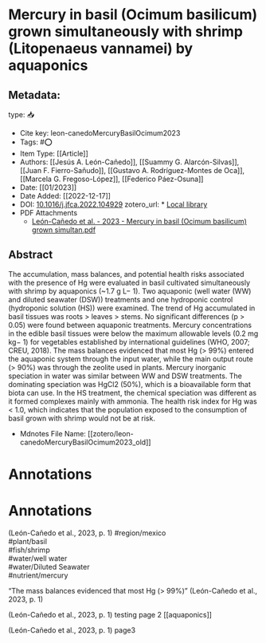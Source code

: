 # Mercury in basil (Ocimum basilicum) grown simultaneously with shrimp (Litopenaeus vannamei) by aquaponics


## Metadata:

type: 📥
* Cite key: leon-canedoMercuryBasilOcimum2023
* Tags: #⭕
* Item Type: [[Article]]
* Authors: [[Jesús A. León-Cañedo]], [[Suammy G. Alarcón-Silvas]], [[Juan F. Fierro-Sañudo]], [[Gustavo A. Rodríguez-Montes de Oca]], [[Marcela G. Fregoso-López]], [[Federico Páez-Osuna]]
* Date: [[01/2023]]
* Date Added: [[2022-12-17]]
* DOI: [10.1016/j.jfca.2022.104929](https://doi.org/10.1016/j.jfca.2022.104929)
zotero_url: * [Local library](zotero://select/items/1_ARMWV3PM)
* PDF Attachments
	- [León-Cañedo et al. - 2023 - Mercury in basil (Ocimum basilicum) grown simultan.pdf](zotero://open-pdf/library/items/NBSIB2Z5)

## Abstract

The accumulation, mass balances, and potential health risks associated with the presence of Hg were evaluated in basil cultivated simultaneously with shrimp by aquaponics (~1.7 g L− 1). Two aquaponic (well water (WW) and diluted seawater (DSW)) treatments and one hydroponic control (hydroponic solution (HS)) were examined. The trend of Hg accumulated in basil tissues was roots > leaves > stems. No significant differences (p > 0.05) were found between aquaponic treatments. Mercury concentrations in the edible basil tissues were below the maximum allowable levels (0.2 mg kg− 1) for vegetables established by international guidelines (WHO, 2007; CREU, 2018). The mass balances evidenced that most Hg (> 99%) entered the aquaponic system through the input water, while the main output route (> 90%) was through the zeolite used in plants. Mercury inorganic speciation in water was similar between WW and DSW treatments. The dominating speciation was HgCl2 (50%), which is a bioavailable form that biota can use. In the HS treatment, the chemical speciation was different as it formed complexes mainly with ammonia. The health risk index for Hg was < 1.0, which indicates that the population exposed to the consumption of basil grown with shrimp would not be at risk.


* Mdnotes File Name: [[zotero/leon-canedoMercuryBasilOcimum2023_old]]

# Annotations

# Annotations

<span class="citation" data-citation="%7B%22citationItems%22%3A%5B%7B%22uris%22%3A%5B%22http%3A%2F%2Fzotero.org%2Fusers%2F5448669%2Fitems%2FARMWV3PM%22%5D%2C%22locator%22%3A%221%22%7D%5D%2C%22properties%22%3A%7B%7D%7D">(<span class="citation-item">León-Cañedo et al., 2023, p. 1</span>)</span> #region/mexico  
#plant/basil  
#fish/shrimp  
#water/well water  
#water/Diluted Seawater  
#nutrient/mercury

<span class="highlight" data-annotation="%7B%22attachmentURI%22%3A%22http%3A%2F%2Fzotero.org%2Fusers%2F5448669%2Fitems%2FNBSIB2Z5%22%2C%22annotationKey%22%3A%22C9KZTEL4%22%2C%22color%22%3A%22%23ffd400%22%2C%22pageLabel%22%3A%221%22%2C%22position%22%3A%7B%22pageIndex%22%3A0%2C%22rects%22%3A%5B%5B248.544%2C363.424%2C418.328%2C371.956%5D%5D%7D%2C%22citationItem%22%3A%7B%22uris%22%3A%5B%22http%3A%2F%2Fzotero.org%2Fusers%2F5448669%2Fitems%2FARMWV3PM%22%5D%2C%22locator%22%3A%221%22%7D%7D">“The mass balances evidenced that most Hg (&gt; 99%)”</span> <span class="citation" data-citation="%7B%22citationItems%22%3A%5B%7B%22uris%22%3A%5B%22http%3A%2F%2Fzotero.org%2Fusers%2F5448669%2Fitems%2FARMWV3PM%22%5D%2C%22locator%22%3A%221%22%7D%5D%2C%22properties%22%3A%7B%7D%7D">(<span class="citation-item">León-Cañedo et al., 2023, p. 1</span>)</span>

<span class="citation" data-citation="%7B%22citationItems%22%3A%5B%7B%22uris%22%3A%5B%22http%3A%2F%2Fzotero.org%2Fusers%2F5448669%2Fitems%2FARMWV3PM%22%5D%2C%22locator%22%3A%221%22%7D%5D%2C%22properties%22%3A%7B%7D%7D">(<span class="citation-item">León-Cañedo et al., 2023, p. 1</span>)</span> testing page 2 [[aquaponics]]

<span class="citation" data-citation="%7B%22citationItems%22%3A%5B%7B%22uris%22%3A%5B%22http%3A%2F%2Fzotero.org%2Fusers%2F5448669%2Fitems%2FARMWV3PM%22%5D%2C%22locator%22%3A%221%22%7D%5D%2C%22properties%22%3A%7B%7D%7D">(<span class="citation-item">León-Cañedo et al., 2023, p. 1</span>)</span> page3

